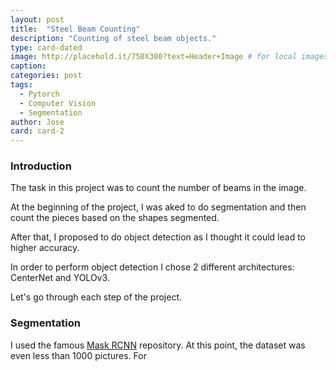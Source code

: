 ```yaml
---
layout: post
title:  "Steel Beam Counting"
description: "Counting of steel beam objects."
type: card-dated
image: http://placehold.it/750X300?text=Header+Image # for local images, place in /assets/img/posts/
caption: 
categories: post
tags: 
  - Pytorch
  - Computer Vision
  - Segmentation
author: Jose
card: card-2
---
```


### Introduction

The task in this project was to count the number of beams in the image.

At the beginning of the project, I was aked to do segmentation and then count the pieces based on the 
shapes segmented.

After that, I proposed to do object detection as I thought it could lead to higher accuracy.

In order to perform object detection I chose 2 different architectures: CenterNet and YOLOv3.

Let's go through each step of the project.

### Segmentation

I used the famous [Mask RCNN](https://github.com/matterport/Mask_RCNN) repository. At this point, the 
dataset was even less than 1000 pictures. For 